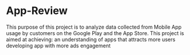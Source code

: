 # App-Review
This purpose of this project is to analyze data collected from Mobile App usage by customers on the Google Play and the App Store. This project is aimed at achieving:
    an understanding of apps that attracts more users
    developing app with more ads engagement
